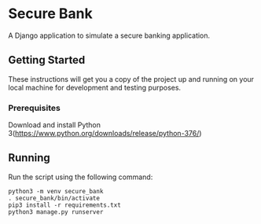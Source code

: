 # Secure Bank

A Django application to simulate a secure banking application.

## Getting Started

These instructions will get you a copy of the project up and running on your local machine for development and testing purposes.

### Prerequisites

Download and install Python 3(https://www.python.org/downloads/release/python-376/)

## Running

Run the script using the following command:

```
python3 -m venv secure_bank
. secure_bank/bin/activate
pip3 install -r requirements.txt
python3 manage.py runserver
```
